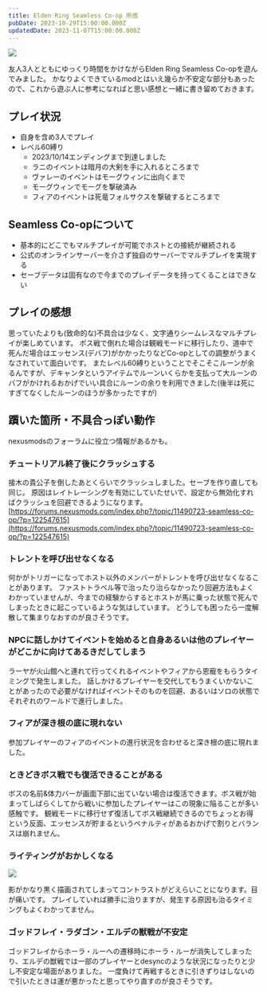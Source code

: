 ```yaml
---
title: Elden Ring Seamless Co-op 所感
pubDate: 2023-10-29T15:00:00.000Z
updatedDate: 2023-11-07T15:00:00.000Z
---
```


![](/images/dev-posts/20230901164604_1.jpg)

友人3人とともにゆっくり時間をかけながらElden Ring Seamless Co-opを遊んでみました。
かなりよくできているmodとはいえ幾らか不安定な部分もあったので、これから遊ぶ人に参考になればと思い感想と一緒に書き留めておきます。

## プレイ状況

* 自身を含め3人でプレイ
* レベル60縛り
  * 2023/10/14エンディングまで到達しました
  * ラニのイベントは暗月の大剣を手に入れるところまで
  * ヴァレーのイベントはモーグウィンに出向くまで
  * モーグウィンでモーグを撃破済み
  * フィアのイベントは死竜フォルサクスを撃破するところまで

## Seamless Co-opについて

* 基本的にどこでもマルチプレイが可能でホストとの接続が継続される
* 公式のオンラインサーバーを介さず独自のサーバーでマルチプレイを実現する
* セーブデータは固有なので今までのプレイデータを持ってくることはできない

## プレイの感想

思っていたよりも(致命的な)不具合は少なく、文字通りシームレスなマルチプレイが楽しめています。
ボス戦で倒れた場合は観戦モードに移行したり、道中で死んだ場合はエッセンス(デバフ)がかかったりなどCo-opとしての調整がうまくなされていて面白いです。
またレベル60縛りということでそこそこルーンが余るんですが、デキャンタというアイテムでルーンいくらかを支払って大ルーンのバフがかけれるおかげでいい具合にルーンの余りを利用できました(後半は死にすぎてなくしたルーンのほうが多かったですが)

## 躓いた箇所・不具合っぽい動作

nexusmodsのフォーラムに役立つ情報があるかも。

### チュートリアル終了後にクラッシュする

接木の貴公子を倒したあとくらいでクラッシュしました。セーブを作り直しても同じ。
原因はレイトレーシングを有効にしていたせいで、設定から無効化すればクラッシュを回避できるようになります。
[https://forums.nexusmods.com/index.php?/topic/11490723-seamless-co-op/?p=122547615](https://forums.nexusmods.com/index.php?/topic/11490723-seamless-co-op/?p=122547615)

### トレントを呼び出せなくなる

何かがトリガーになってホスト以外のメンバーがトレントを呼び出せなくなることがあります。
ファストトラベル等で治ったり治らなかったり回避方法もよくわかっていませんが、今までの経験からするとホストが馬に乗った状態で死んでしまったときに起こっているような気はしています。
どうしても困ったら一度解散して集まりなおすのが良さそうです。

### NPCに話しかけてイベントを始めると自身あるいは他のプレイヤーがどこかに向けてあるきだしてしまう

ラーヤが火山館へと連れて行ってくれるイベントやフィアから恩寵をもらうタイミングで発生しました。
話しかけるプレイヤーを交代してもうまくいかないことがあったので必要がなければイベントそのものを回避、あるいはソロの状態でそれぞれのワールドで進行しました。

### フィアが深き根の底に現れない

参加プレイヤーのフィアのイベントの進行状況を合わせると深き根の底に現れました。

### ときどきボス戦でも復活できることがある

ボスの名前&体力バーが画面下部に出ていない場合は復活できます。ボス戦が始まってしばらくしてから戦いに参加したプレイヤーはこの現象に陥ることが多い感触です。
観戦モードに移行せず復活してボス戦継続できるのでちょっとお得という反面、エッセンスが貯まるというペナルティがあるおかげで割りとバランスは崩れません。

### ライティングがおかしくなる

![](/images/dev-posts/20230816163619_1.jpg)

影がかなり黒く描画されてしまってコントラストがどえらいことになります。目が痛いです。
プレイしていれば勝手に治りますが、発生する原因も治るタイミングもよくわかってません。

### ゴッドフレイ・ラダゴン・エルデの獣戦が不安定

ゴッドフレイからホーラ・ルーへの遷移時にホーラ・ルーが消失してしまったり、エルデの獣戦では一部のプレイヤーとdesyncのような状況になったりと少し不安定な場面がありました。
一度負けて再戦するときに引きずりはしないので引いたときは運が悪かったと思ってやり直すのが良さそうです。
